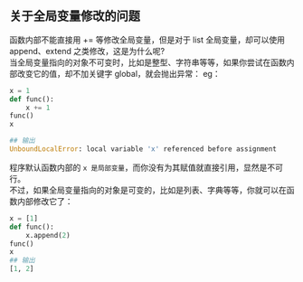 ## 关于全局变量修改的问题

函数内部不能直接用 += 等修改全局变量，但是对于 list 全局变量，却可以使用 append、extend 之类修改，这是为什么呢?  
当全局变量指向的对象不可变时，比如是整型、字符串等等，如果你尝试在函数内部改变它的值，却不加关键字 global，就会抛出异常：
eg：

```py
x = 1
def func():
    x += 1
func()
x

## 输出
UnboundLocalError: local variable 'x' referenced before assignment
```

程序默认函数内部的 `x 是局部变量`，而你没有为其赋值就直接引用，显然是不可行。  
不过，如果全局变量指向的对象是可变的，比如是列表、字典等等，你就可以在函数内部修改它了：

```py
x = [1]
def func():
    x.append(2)
func()
x
## 输出
[1, 2]
```
